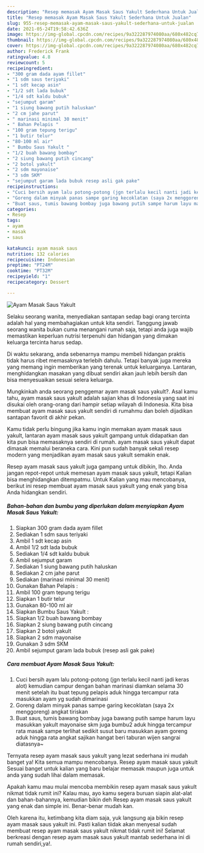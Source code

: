 ```yaml
---
description: "Resep memasak Ayam Masak Saus Yakult Sederhana Untuk Jualan"
title: "Resep memasak Ayam Masak Saus Yakult Sederhana Untuk Jualan"
slug: 955-resep-memasak-ayam-masak-saus-yakult-sederhana-untuk-jualan
date: 2021-05-24T19:58:42.636Z
image: https://img-global.cpcdn.com/recipes/9a322287974080aa/680x482cq70/ayam-masak-saus-yakult-foto-resep-utama.jpg
thumbnail: https://img-global.cpcdn.com/recipes/9a322287974080aa/680x482cq70/ayam-masak-saus-yakult-foto-resep-utama.jpg
cover: https://img-global.cpcdn.com/recipes/9a322287974080aa/680x482cq70/ayam-masak-saus-yakult-foto-resep-utama.jpg
author: Frederick Frank
ratingvalue: 4.8
reviewcount: 5
recipeingredient:
- "300 gram dada ayam fillet"
- "1 sdm saus teriyaki"
- "1 sdt kecap asin"
- "1/2 sdt lada bubuk"
- "1/4 sdt kaldu bubuk"
- "sejumput garam"
- "1 siung bawang putih haluskan"
- "2 cm jahe parut"
- " marinasi minimal 30 menit"
- " Bahan Pelapis "
- "100 gram tepung terigu"
- "1 butir telur"
- "80-100 ml air"
- " Bumbu Saus Yakult "
- "1/2 buah bawang bombay"
- "2 siung bawang putih cincang"
- "2 botol yakult"
- "2 sdm mayonaise"
- "3 sdm SKM"
- "sejumput garam lada bubuk resep asli gak pake"
recipeinstructions:
- "Cuci bersih ayam lalu potong-potong (jgn terlalu kecil nanti jadi keras alot) kemudian campur dengan bahan marinasi diamkan selama 30 menit setelah itu buat tepung pelapis aduk hingga tercampur rata masukkan ayam yg sudah dimarinasi"
- "Goreng dalam minyak panas sampe garing kecoklatan (saya 2x menggoreng) angkat tiriskan"
- "Buat saus, tumis bawang bombay juga bawang putih sampe harum layu masukkan yakult mayonaise skm juga bumbu2 aduk hingga tercampur rata masak sampe terlihat sedikit susut baru masukkan ayam goreng aduk hingga rata angkat sajikan hangat beri taburan wijen sangrai diatasnya~"
categories:
- Resep
tags:
- ayam
- masak
- saus

katakunci: ayam masak saus 
nutrition: 132 calories
recipecuisine: Indonesian
preptime: "PT24M"
cooktime: "PT32M"
recipeyield: "1"
recipecategory: Dessert

---
```



![Ayam Masak Saus Yakult](https://img-global.cpcdn.com/recipes/9a322287974080aa/680x482cq70/ayam-masak-saus-yakult-foto-resep-utama.jpg)

Selaku seorang wanita, menyediakan santapan sedap bagi orang tercinta adalah hal yang membahagiakan untuk kita sendiri. Tanggung jawab seorang  wanita bukan cuma menangani rumah saja, tetapi anda juga wajib memastikan keperluan nutrisi terpenuhi dan hidangan yang dimakan keluarga tercinta harus sedap.

Di waktu  sekarang, anda sebenarnya mampu membeli hidangan praktis tidak harus ribet memasaknya terlebih dahulu. Tetapi banyak juga mereka yang memang ingin memberikan yang terenak untuk keluarganya. Lantaran, menghidangkan masakan yang dibuat sendiri akan jauh lebih bersih dan bisa menyesuaikan sesuai selera keluarga. 



Mungkinkah anda seorang penggemar ayam masak saus yakult?. Asal kamu tahu, ayam masak saus yakult adalah sajian khas di Indonesia yang saat ini disukai oleh orang-orang dari hampir setiap wilayah di Indonesia. Kita bisa membuat ayam masak saus yakult sendiri di rumahmu dan boleh dijadikan santapan favorit di akhir pekan.

Kamu tidak perlu bingung jika kamu ingin memakan ayam masak saus yakult, lantaran ayam masak saus yakult gampang untuk didapatkan dan kita pun bisa memasaknya sendiri di rumah. ayam masak saus yakult dapat dimasak memalui beraneka cara. Kini pun sudah banyak sekali resep modern yang menjadikan ayam masak saus yakult semakin enak.

Resep ayam masak saus yakult juga gampang untuk dibikin, lho. Anda jangan repot-repot untuk memesan ayam masak saus yakult, tetapi Kalian bisa menghidangkan ditempatmu. Untuk Kalian yang mau mencobanya, berikut ini resep membuat ayam masak saus yakult yang enak yang bisa Anda hidangkan sendiri.

<!--inarticleads1-->

##### Bahan-bahan dan bumbu yang diperlukan dalam menyiapkan Ayam Masak Saus Yakult:

1. Siapkan 300 gram dada ayam fillet
1. Sediakan 1 sdm saus teriyaki
1. Ambil 1 sdt kecap asin
1. Ambil 1/2 sdt lada bubuk
1. Sediakan 1/4 sdt kaldu bubuk
1. Ambil sejumput garam
1. Sediakan 1 siung bawang putih haluskan
1. Sediakan 2 cm jahe parut
1. Sediakan  (marinasi minimal 30 menit)
1. Gunakan  Bahan Pelapis :
1. Ambil 100 gram tepung terigu
1. Siapkan 1 butir telur
1. Gunakan 80-100 ml air
1. Siapkan  Bumbu Saus Yakult :
1. Siapkan 1/2 buah bawang bombay
1. Siapkan 2 siung bawang putih cincang
1. Siapkan 2 botol yakult
1. Siapkan 2 sdm mayonaise
1. Gunakan 3 sdm SKM
1. Ambil sejumput garam lada bubuk (resep asli gak pake)




<!--inarticleads2-->

##### Cara membuat Ayam Masak Saus Yakult:

1. Cuci bersih ayam lalu potong-potong (jgn terlalu kecil nanti jadi keras alot) kemudian campur dengan bahan marinasi diamkan selama 30 menit setelah itu buat tepung pelapis aduk hingga tercampur rata masukkan ayam yg sudah dimarinasi
1. Goreng dalam minyak panas sampe garing kecoklatan (saya 2x menggoreng) angkat tiriskan
1. Buat saus, tumis bawang bombay juga bawang putih sampe harum layu masukkan yakult mayonaise skm juga bumbu2 aduk hingga tercampur rata masak sampe terlihat sedikit susut baru masukkan ayam goreng aduk hingga rata angkat sajikan hangat beri taburan wijen sangrai diatasnya~




Ternyata resep ayam masak saus yakult yang lezat sederhana ini mudah banget ya! Kita semua mampu mencobanya. Resep ayam masak saus yakult Sesuai banget untuk kalian yang baru belajar memasak maupun juga untuk anda yang sudah lihai dalam memasak.

Apakah kamu mau mulai mencoba membikin resep ayam masak saus yakult nikmat tidak rumit ini? Kalau mau, ayo kamu segera buruan siapin alat-alat dan bahan-bahannya, kemudian bikin deh Resep ayam masak saus yakult yang enak dan simple ini. Benar-benar mudah kan. 

Oleh karena itu, ketimbang kita diam saja, yuk langsung aja bikin resep ayam masak saus yakult ini. Pasti kalian tiidak akan menyesal sudah membuat resep ayam masak saus yakult nikmat tidak rumit ini! Selamat berkreasi dengan resep ayam masak saus yakult mantab sederhana ini di rumah sendiri,ya!.

